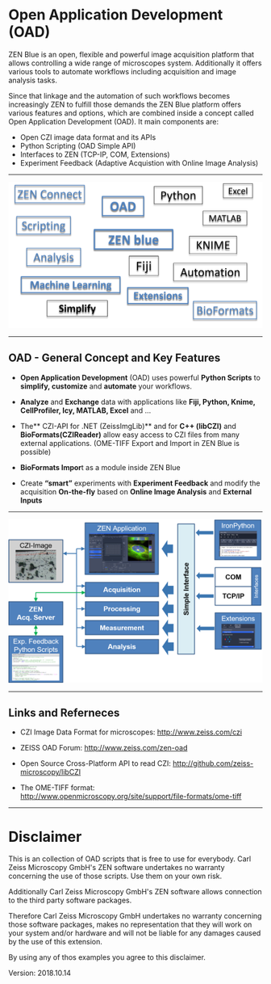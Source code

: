 # Open Application Development (OAD)

ZEN Blue is an open, flexible and powerful image acquisition platform that allows controlling a wide range of microscopes system. Additionally it offers various tools to automate workflows including acquisition and image analysis tasks.

Since that linkage and the automation of such workflows becomes increasingly ZEN to fulfill those demands the ZEN Blue platform offers various features and options, which are combined inside a concept called Open Application Development (OAD). It main components are:

*    Open CZI image data format and its APIs
*    Python Scripting (OAD Simple API) 
*    Interfaces to ZEN (TCP-IP, COM, Extensions)
*    Experiment Feedback (Adaptive Acquistion with Online Image Analysis)   

***
![Screenshot of GUI](/images/ZEN_OAD_Tools_Slide.png)
***

## OAD - General Concept and Key Features

* **Open Application Development** (OAD) uses powerful **Python Scripts** to **simplify, customize** and **automate** your workflows.

* **Analyze** and **Exchange** data with applications like **Fiji, Python, Knime, CellProfiler, Icy, MATLAB, Excel** and …

* The** CZI-API for .NET (ZeissImgLib)** and for **C++ (libCZI)** and **BioFormats(CZIReader)** allow easy access to CZI files from many external applications. (OME-TIFF Export and Import in ZEN Blue is possible)

* **BioFormats Impor**t as a module inside ZEN Blue

* Create **“smart”** experiments with **Experiment Feedback** and modify the acquisition **On-the-fly** based on **Online Image Analysis** and **External Inputs** 

***
![Screenshot of GUI](/images/OAD_Overview.png)
***

## Links and Referneces

* CZI Image Data Format for microscopes: http://www.zeiss.com/czi

* ZEISS OAD Forum: http://www.zeiss.com/zen-oad

* Open Source Cross-Platform API to read CZI: http://github.com/zeiss-microscopy/libCZI

* The OME-TIFF format: http://www.openmicroscopy.org/site/support/file-formats/ome-tiff

***

# Disclaimer

This is an collection of OAD scripts that is free to use for everybody.
Carl Zeiss Microscopy GmbH's ZEN software undertakes no warranty concerning the use of those scripts. Use them on your own risk.

Additionally Carl Zeiss Microscopy GmbH's ZEN software allows connection to the third party software packages.

Therefore Carl Zeiss Microscopy GmbH undertakes no warranty concerning those software packages, makes no representation that they will work on your system and/or hardware and will not be liable for any damages caused by the use of this extension.

By using any of thos examples you agree to this disclaimer.

Version: 2018.10.14

